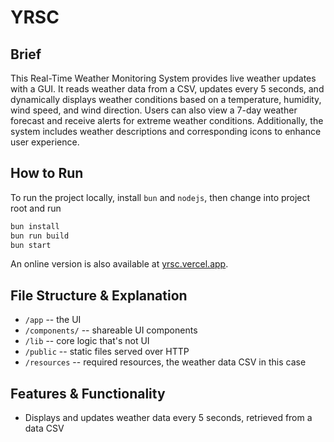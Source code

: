 # YRSC

## Brief

This Real-Time Weather Monitoring System provides live weather updates with a GUI.
It reads weather data from a CSV, updates every 5 seconds, and dynamically displays
weather conditions based on a temperature, humidity, wind speed, and wind direction.
Users can also view a 7-day weather forecast and receive alerts for extreme weather
conditions. Additionally, the system includes weather descriptions and corresponding
icons to enhance user experience.

## How to Run

To run the project locally, install `bun` and `nodejs`, then change into project root and run

```zsh
bun install
bun run build
bun start
```

An online version is also available at [yrsc.vercel.app](https://yrsc.vercel.app/).

## File Structure & Explanation

- `/app` -- the UI
- `/components/` -- shareable UI components
- `/lib` -- core logic that's not UI
- `/public` -- static files served over HTTP
- `/resources` -- required resources, the weather data CSV in this case

## Features & Functionality

- Displays and updates weather data every 5 seconds, retrieved from a data CSV
